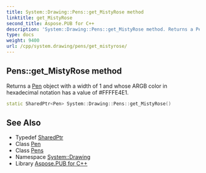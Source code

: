 ```yaml
---
title: System::Drawing::Pens::get_MistyRose method
linktitle: get_MistyRose
second_title: Aspose.PUB for C++
description: 'System::Drawing::Pens::get_MistyRose method. Returns a Pen object with a width of 1 and whose ARGB color in hexadecimal notation has a value of #FFFFE4E1 in C++.'
type: docs
weight: 9400
url: /cpp/system.drawing/pens/get_mistyrose/
---
```

## Pens::get_MistyRose method


Returns a [Pen](../../pen/) object with a width of 1 and whose ARGB color in hexadecimal notation has a value of #FFFFE4E1.

```cpp
static SharedPtr<Pen> System::Drawing::Pens::get_MistyRose()
```

## See Also

* Typedef [SharedPtr](../../../system/sharedptr/)
* Class [Pen](../../pen/)
* Class [Pens](../)
* Namespace [System::Drawing](../../)
* Library [Aspose.PUB for C++](../../../)
